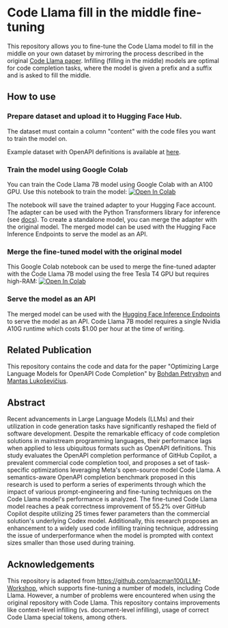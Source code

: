 # Code Llama fill in the middle fine-tuning

This repository allows you to fine-tune the Code Llama model to fill in the middle on your own dataset by mirroring the process described in the original [Code Llama paper](https://arxiv.org/abs/2308.12950). Infilling (filling in the middle) models are optimal for code completion tasks, where the model is given a prefix and a suffix and is asked to fill the middle.

## How to use

### Prepare dataset and upload it to Hugging Face Hub.

The dataset must contain a column "content" with the code files you want to train the model on.

Example dataset with OpenAPI definitions is available at [here](https://huggingface.co/datasets/BohdanPetryshyn/openapi-completion-refined).

### Train the model using Google Colab

You can train the Code Llama 7B model using Google Colab with an A100 GPU. Use this notebook to train the model: [![Open In Colab](https://colab.research.google.com/assets/colab-badge.svg)](https://colab.research.google.com/drive/1fCnfuKJHzH9afwN0vcFF75daLDtHlN26?usp=sharing)

The notebook will save the trained adapter to your Hugging Face account. The adapter can be used with the Python Transformers library for inference (see [docs](https://huggingface.co/docs/transformers/main/en/peft)). To create a standalone model, you can merge the adapter with the original model. The merged model can be used with the Hugging Face Inference Endpoints to serve the model as an API.

### Merge the fine-tuned model with the original model

This Google Colab notebook can be used to merge the fine-tuned adapter with the Code Llama 7B model using the free Tesla T4 GPU but requires high-RAM: [![Open In Colab](https://colab.research.google.com/assets/colab-badge.svg)](https://colab.research.google.com/drive/1fCnfuKJHzH9afwN0vcFF75daLDtHlN26?usp=sharing)

### Serve the model as an API

The merged model can be used with the [Hugging Face Inference Endpoints](https://huggingface.co/inference-endpoints/dedicated) to serve the model as an API. Code Llama 7B model requires a single Nvidia A10G runtime which costs $1.00 per hour at the time of writing.

## Related Publication

This repository contains the code and data for the paper "Optimizing Large Language Models for OpenAPI Code Completion" by [Bohdan Petryshyn](https://orcid.org/0009-0003-4030-4842) and [Mantas Lukoševičius](https://orcid.org/0000-0001-7963-285X).

## Abstract

Recent advancements in Large Language Models (LLMs) and their utilization in code generation tasks have significantly reshaped the field of software development. Despite the remarkable efficacy of code completion solutions in mainstream programming languages, their performance lags when applied to less ubiquitous formats such as OpenAPI definitions. This study evaluates the OpenAPI completion performance of GitHub Copilot, a prevalent commercial code completion tool, and proposes a set of task-specific optimizations leveraging Meta's open-source model Code Llama. A semantics-aware OpenAPI completion benchmark proposed in this research is used to perform a series of experiments through which the impact of various prompt-engineering and fine-tuning techniques on the Code Llama model's performance is analyzed. The fine-tuned Code Llama model reaches a peak correctness improvement of 55.2% over GitHub Copilot despite utilizing 25 times fewer parameters than the commercial solution's underlying Codex model. Additionally, this research proposes an enhancement to a widely used code infilling training technique, addressing the issue of underperformance when the model is prompted with context sizes smaller than those used during training.

## Acknowledgements

This repository is adapted from https://github.com/pacman100/LLM-Workshop, which supports fine-tuning a number of models, including Code Llama. However, a number of problems were encountered when using the original repository with Code Llama. This repository contains improvements like context-level infilling (vs. document-level infilling), usage of correct Code Llama special tokens, among others.
